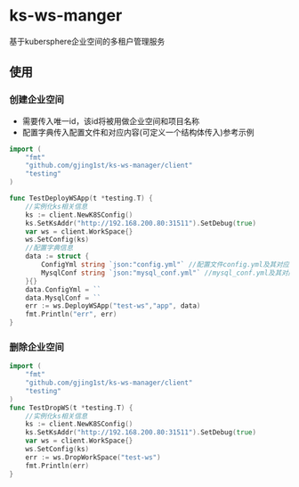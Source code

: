 # ks-ws-manger
基于kubersphere企业空间的多租户管理服务
##

## 使用
### 创建企业空间
- 需要传入唯一id，该id将被用做企业空间和项目名称
- 配置字典传入配置文件和对应内容(可定义一个结构体传入)参考示例
```go
import (
	"fmt"
	"github.com/gjing1st/ks-ws-manager/client"
	"testing"
)

func TestDeployWSApp(t *testing.T) {
	//实例化ks相关信息
	ks := client.NewK8SConfig()
	ks.SetKsAddr("http://192.168.200.80:31511").SetDebug(true)
	var ws = client.WorkSpace{}
	ws.SetConfig(ks)
	//配置字典信息
	data := struct {
		ConfigYml string `json:"config.yml"` //配置文件config.yml及其对应内容
		MysqlConf string `json:"mysql_conf.yml"` //mysql_conf.yml及其对应内容
	}{}
	data.ConfigYml = ``
	data.MysqlConf = ``
	err := ws.DeployWSApp("test-ws","app", data)
	fmt.Println("err", err)
}
```
### 删除企业空间
```go
import (
    "fmt"
    "github.com/gjing1st/ks-ws-manager/client"
    "testing"
)
func TestDropWS(t *testing.T) {
	//实例化ks相关信息
	ks := client.NewK8SConfig()
	ks.SetKsAddr("http://192.168.200.80:31511").SetDebug(true)
	var ws = client.WorkSpace{}
	ws.SetConfig(ks)
	err := ws.DropWorkSpace("test-ws")
	fmt.Println(err)
}
```